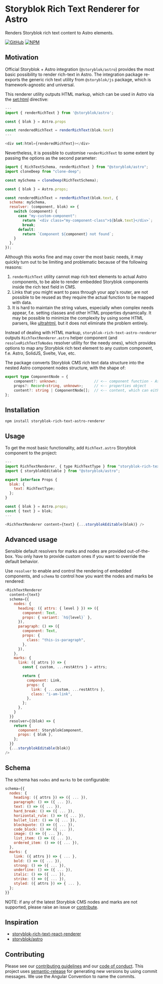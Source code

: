 # Storyblok Rich Text Renderer for Astro

Renders Storyblok rich text content to Astro elements.

[![GitHub](https://img.shields.io/github/license/NordSecurity/storyblok-rich-text-astro-renderer?style=flat-square)](https://github.com/NordSecurity/storyblok-rich-text-astro-renderer/blob/main/LICENSE)
[![NPM](https://img.shields.io/npm/v/storyblok-rich-text-astro-renderer/latest.svg?style=flat-square)](https://npmjs.com/package/storyblok-rich-text-astro-renderer)

## Motivation

Official Storyblok + Astro integration (`@storyblok/astro`) provides the most basic possibility to render rich-text in Astro. The integration package re-exports the generic rich text utility from `@storyblok/js` package, which is framework-agnostic and universal.

This renderer utility outputs HTML markup, which can be used in Astro via the [set:html](https://docs.astro.build/en/reference/directives-reference/#sethtml) directive:

```js
---
import { renderRichText } from '@storyblok/astro';

const { blok } = Astro.props

const renderedRichText = renderRichText(blok.text)
---

<div set:html={renderedRichText}></div>
```

Nevertheless, it is possible to customise `renderRichText` to some extent by passing the options as the second parameter:

```js
import { RichTextSchema, renderRichText } from "@storyblok/astro";
import cloneDeep from "clone-deep";

const mySchema = cloneDeep(RichTextSchema);

const { blok } = Astro.props;

const renderedRichText = renderRichText(blok.text, {
  schema: mySchema,
  resolver: (component, blok) => {
    switch (component) {
      case "my-custom-component":
        return `<div class="my-component-class">${blok.text}</div>`;
        break;
      default:
        return `Component ${component} not found`;
    }
  },
});
```

Although this works fine and may cover the most basic needs, it may quickly turn out to be limiting and problematic because of the following reasons:

1. `renderRichText` utility cannot map rich text elements to actual Astro components, to be able to render embedded Storyblok components inside the rich text field in CMS.
1. Links that you might want to pass through your app's router, are not possible to be reused as they require the actual function to be mapped with data.
1. It is hard to maintain the string values, especially when complex needs appear, f.e. setting classes and other HTML properties dynamically. It may be possible to minimize the complexity by using some HTML parsers, like [ultrahtml](https://github.com/natemoo-re/ultrahtml), but it does not eliminate the problem entirely.

Instead of dealing with HTML markup, `storyblok-rich-text-astro-renderer` outputs `RichTextRenderer.astro` helper
component (and `resolveRichTextToNodes` resolver utility for the needy ones), which provides options to map any Storyblok rich text
element to any custom component, f.e. Astro, SolidJS, Svelte, Vue, etc.

The package converts Storyblok CMS rich text data structure into the nested Astro component nodes structure, with the shape of:
```ts
export type ComponentNode = {
    component?: unknown;                 // <-- component function - Astro, SolidJS, Svelte, Vue etc
    props?: Record<string, unknown>;     // <-- properties object
    content?: string | ComponentNode[];  // <-- content, which can either be string or other component node
};
```

## Installation

```
npm install storyblok-rich-text-astro-renderer
```

## Usage

To get the most basic functionality, add `RichText.astro` Storyblok component to the project:

```js
---
import RichTextRenderer, { type RichTextType } from "storyblok-rich-text-astro-renderer/RichTextRenderer.astro";
import { storyblokEditable } from "@storyblok/astro";

export interface Props {
  blok: {
    text: RichTextType;
  };
}

const { blok } = Astro.props;
const { text } = blok;
---

<RichTextRenderer content={text} {...storyblokEditable(blok)} />
```

## Advanced usage

Sensible default resolvers for marks and nodes are provided out-of-the-box. You only have to provide custom ones if you want to
override the default behavior.

Use `resolver` to enable and control the rendering of embedded components, and `schema` to control how you want the nodes and marks be rendered:

```js
<RichTextRenderer
  content={text}
  schema={{
    nodes: {
      heading: ({ attrs: { level } }) => ({
        component: Text,
        props: { variant: `h${level}` },
      }),
      paragraph: () => ({
        component: Text,
        props: {
          class: "this-is-paragraph",
        },
      }),
    },
    marks: {
      link: ({ attrs }) => {
        const { custom, ...restAttrs } = attrs;

        return {
          component: Link,
          props: {
            link: { ...custom, ...restAttrs },
            class: "i-am-link",
          },
        };
      },
    }
  }}
  resolver={(blok) => {
    return {
      component: StoryblokComponent,
      props: { blok },
    };
  }}
  {...storyblokEditable(blok)}
/>
```

## Schema

The schema has `nodes` and `marks` to be configurable:

```js
schema={{
  nodes: {
    heading: ({ attrs }) => ({ ... }),
    paragraph: () => ({ ... }),
    text: () => ({ ... }),
    hard_break: () => ({ ... }),
    horizontal_rule: () => ({ ... }),
    bullet_list: () => ({ ... }),
    blockquote: () => ({ ... }),
    code_block: () => ({ ... }),
    image: () => ({ ... }),
    list_item: () => ({ ... }),
    ordered_item: () => ({ ... }),
  },
  marks: {
    link: ({ attrs }) => { ... },
    bold: () => ({ ... }),
    strong: () => ({ ... }),
    underline: () => ({ ... }),
    italic: () => ({ ... }),
    strike: () => ({ ... }),
    styled: ({ attrs }) => { ... },
  };
}}
```

NOTE: if any of the latest Storyblok CMS nodes and marks are not supported, please raise an issue or [contribute](./CONTRIBUTING.md).

## Inspiration

- [storyblok-rich-text-react-renderer](https://github.com/claus/storyblok-rich-text-react-renderer)
- [storyblok/astro](https://github.com/storyblok/storyblok-astro/)

## Contributing

Please see our [contributing guidelines](./CONTRIBUTING.md) and our [code of conduct](https://github.com/NordSecurity/.github/blob/main/CODE_OF_CONDUCT.md).
This project uses [semantic-release](https://semantic-release.gitbook.io/semantic-release/) for generating new versions by using commit messages. We use the Angular Convention to name the commits.
